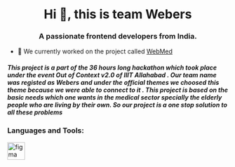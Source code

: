 <h1 align="center">Hi 👋, this is team Webers</h1>
<h3 align="center">A passionate frontend developers from India.</h3>

- 🔭 We currently worked on the project called [WebMed](https://www.figma.com/file/V7uOfynRTwSOjSGgcorKb1/Hackathon?node-id=0%3A1&t=VNeeyg0h4HEZcMBY-1)


<p align="left">
</p>
<h5>This project is a part of the 36 hours long hackathon which took place under the event Out of Context v2.0 of IIIT Allahabad . Our team name was registed as Webers and under the official themes we choosed this theme because we were able to connect to it . This project is based on the basic needs which one wants in the medical sector specially the elderly people who are living by their own. So our project is a one stop solution to all these problems</h5>

<h3 align="left">Languages and Tools:</h3>
<p align="left"> <a href="https://www.figma.com/" target="_blank" rel="noreferrer"> <img src="https://www.vectorlogo.zone/logos/figma/figma-icon.svg" alt="figma" width="40" height="40"/> </a> </p>

